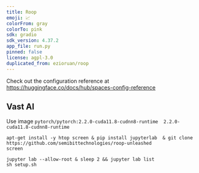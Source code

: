 ```yaml
---
title: Roop
emoji: 📈
colorFrom: gray
colorTo: pink
sdk: gradio
sdk_version: 4.37.2
app_file: run.py
pinned: false
license: agpl-3.0
duplicated_from: ezioruan/roop
---
```


Check out the configuration reference at https://huggingface.co/docs/hub/spaces-config-reference

## Vast AI

Use image `pytorch/pytorch:2.2.0-cuda11.8-cudnn8-runtime  2.2.0-cuda11.8-cudnn8-runtime`

```
apt-get install -y htop screen & pip install jupyterlab  & git clone https://github.com/semibittechnologies/roop-unleashed
screen

jupyter lab --allow-root & sleep 2 && jupyter lab list
sh setup.sh
```
